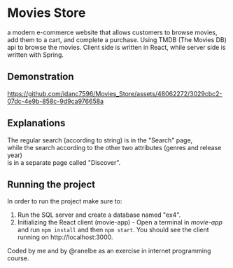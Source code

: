 # Movies Store
a modern e-commerce website that allows customers to browse movies, add them to a cart, and complete a purchase.
Using TMDB (The Movies DB) api to browse the movies.
Client side is written in React, while server side is written with Spring.

## Demonstration
https://github.com/idanc7596/Movies_Store/assets/48062272/3029cbc2-07dc-4e9b-858c-9d9ca976658a

## Explanations
<p>
The regular search (according to string) is in the "Search" page, <br>
while the search according to the other two attributes (genres and release year) <br>
is in a separate page called "Discover".
</p>

## Running the project
In order to run the project make sure to:
1. Run the SQL server and create a database named "ex4". 
2. Initializing the React client (movie-app) - Open a terminal in *movie-app* and run `npm install` and then `npm start`. You should see the client running on http://localhost:3000.

Coded by me and by @ranelbe as an exercise in internet programming course.
